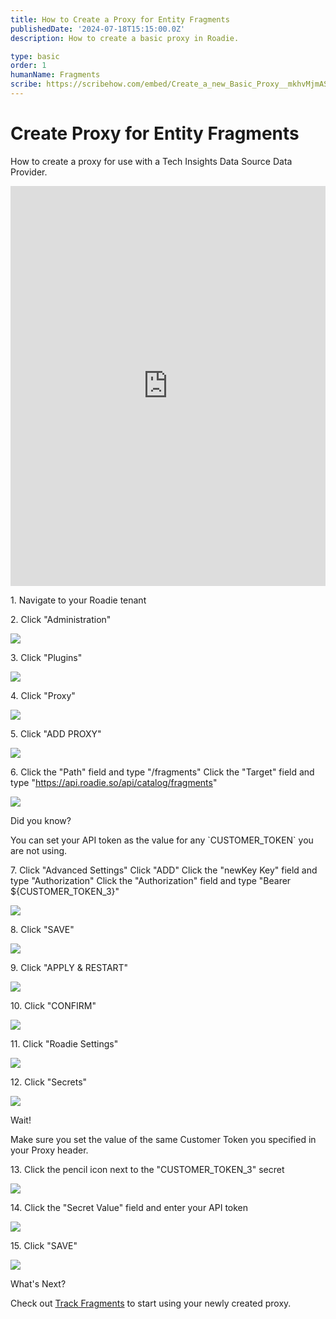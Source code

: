 ```yaml
---
title: How to Create a Proxy for Entity Fragments
publishedDate: '2024-07-18T15:15:00.0Z'
description: How to create a basic proxy in Roadie.

type: basic
order: 1
humanName: Fragments
scribe: https://scribehow.com/embed/Create_a_new_Basic_Proxy__mkhvMjmAS1uz2u9gGstsQw?skipIntro=true&removeLogo=true
---
```


# Create Proxy for Entity Fragments
How to create a proxy for use with a Tech Insights Data Source Data Provider.

<iframe src="https://scribehow.com/embed/Create_Proxy_for_Entity_Fragments__21PeDaxMQoKveREokiknvw?removeLogo=true" width="100%" height="640" allowfullscreen frameborder="0"></iframe>

1\. Navigate to your Roadie tenant


2\. Click "Administration"

![](https://ajeuwbhvhr.cloudimg.io/colony-recorder.s3.amazonaws.com/files/2024-07-10/5532ae5f-4844-4658-8f97-bdaf669b26e9/ascreenshot.jpeg?tl_px=0,0&br_px=1525,889&force_format=png&width=1120.0&wat=1&wat_opacity=0.7&wat_gravity=northwest&wat_url=https://colony-recorder.s3.us-west-1.amazonaws.com/images/watermarks/FB923C_standard.webp&wat_pad=23,547)


3\. Click "Plugins"

![](https://ajeuwbhvhr.cloudimg.io/colony-recorder.s3.amazonaws.com/files/2024-07-10/dbc11c06-4337-4e55-ab2b-0480fdbffb21/ascreenshot.jpeg?tl_px=0,0&br_px=1525,889&force_format=png&width=1120.0&wat=1&wat_opacity=0.7&wat_gravity=northwest&wat_url=https://colony-recorder.s3.us-west-1.amazonaws.com/images/watermarks/FB923C_standard.webp&wat_pad=199,406)


4\. Click "Proxy"

![](https://ajeuwbhvhr.cloudimg.io/colony-recorder.s3.amazonaws.com/files/2024-07-10/3a154069-3fa9-43f5-bf3c-95821ad5922d/ascreenshot.jpeg?tl_px=0,0&br_px=1525,889&force_format=png&width=1120.0&wat=1&wat_opacity=0.7&wat_gravity=northwest&wat_url=https://colony-recorder.s3.us-west-1.amazonaws.com/images/watermarks/FB923C_standard.webp&wat_pad=195,375)


5\. Click "ADD PROXY"

![](https://ajeuwbhvhr.cloudimg.io/colony-recorder.s3.amazonaws.com/files/2024-07-10/b35d3c96-1d3e-4f42-8976-5f5517140006/ascreenshot.jpeg?tl_px=0,0&br_px=1525,889&force_format=png&width=1120.0&wat=1&wat_opacity=0.7&wat_gravity=northwest&wat_url=https://colony-recorder.s3.us-west-1.amazonaws.com/images/watermarks/FB923C_standard.webp&wat_pad=978,328)


6\. Click the "Path" field and type "/fragments"
Click the "Target" field and type "https://api.roadie.so/api/catalog/fragments"

![](https://colony-recorder.s3.amazonaws.com/files/2024-07-11/388d1e0d-6ea5-4409-8fec-a8bef36ac6a5/stack_animation.webp)


<div role="alert">
  <div class="docs-cta__tip_title">Did you know?</div>
  <div  class="docs-cta__tip_message">
    <p>You can set your API token as the value for any `CUSTOMER_TOKEN` you are not using.</p>
  </div>
</div> 


7\. Click "Advanced Settings"
Click "ADD"
Click the "newKey Key" field and type "Authorization"
Click the "Authorization" field and type "Bearer ${CUSTOMER_TOKEN_3}"

![](https://colony-recorder.s3.amazonaws.com/files/2024-07-11/b1380d08-f349-4f37-9643-d7676163307a/stack_animation.webp)


8\. Click "SAVE"

![](https://ajeuwbhvhr.cloudimg.io/colony-recorder.s3.amazonaws.com/files/2024-07-10/f75a74c0-fca7-499c-9642-063f409cf6e6/ascreenshot.jpeg?tl_px=0,0&br_px=1525,889&force_format=png&width=1120.0&wat=1&wat_opacity=0.7&wat_gravity=northwest&wat_url=https://colony-recorder.s3.us-west-1.amazonaws.com/images/watermarks/FB923C_standard.webp&wat_pad=419,428)


9\. Click "APPLY & RESTART"

![](https://ajeuwbhvhr.cloudimg.io/colony-recorder.s3.amazonaws.com/files/2024-07-10/f15b1697-51ff-483f-99e9-b200733d5a55/ascreenshot.jpeg?tl_px=0,0&br_px=1525,889&force_format=png&width=1120.0&wat=1&wat_opacity=0.7&wat_gravity=northwest&wat_url=https://colony-recorder.s3.us-west-1.amazonaws.com/images/watermarks/FB923C_standard.webp&wat_pad=500,351)


10\. Click "CONFIRM"

![](https://ajeuwbhvhr.cloudimg.io/colony-recorder.s3.amazonaws.com/files/2024-07-10/f7e8b012-2614-4cac-abc7-37b5a47ef3d8/ascreenshot.jpeg?tl_px=0,0&br_px=1525,889&force_format=png&width=1120.0&wat=1&wat_opacity=0.7&wat_gravity=northwest&wat_url=https://colony-recorder.s3.us-west-1.amazonaws.com/images/watermarks/FB923C_standard.webp&wat_pad=696,344)


11\. Click "Roadie Settings"

![](https://ajeuwbhvhr.cloudimg.io/colony-recorder.s3.amazonaws.com/files/2024-07-10/48c724d3-b387-4440-9e35-c7207ddebf6d/ascreenshot.jpeg?tl_px=0,0&br_px=1525,889&force_format=png&width=1120.0&wat=1&wat_opacity=0.7&wat_gravity=northwest&wat_url=https://colony-recorder.s3.us-west-1.amazonaws.com/images/watermarks/FB923C_standard.webp&wat_pad=239,290)


12\. Click "Secrets"

![](https://ajeuwbhvhr.cloudimg.io/colony-recorder.s3.amazonaws.com/files/2024-07-10/79242928-84eb-4d28-b100-e3053fd39c3c/ascreenshot.jpeg?tl_px=0,0&br_px=1525,889&force_format=png&width=1120.0&wat=1&wat_opacity=0.7&wat_gravity=northwest&wat_url=https://colony-recorder.s3.us-west-1.amazonaws.com/images/watermarks/FB923C_standard.webp&wat_pad=213,320)


<div role="alert">
  <div class="docs-cta__alert_title">Wait!</div>
  <div  class="docs-cta__alert_message">
    <p>Make sure you set the value of the same Customer Token you specified in your Proxy header.</p>
  </div>
</div> 


13\. Click the pencil icon next to the "CUSTOMER_TOKEN_3" secret

![](https://ajeuwbhvhr.cloudimg.io/colony-recorder.s3.amazonaws.com/files/2024-07-10/2ee00e45-f46b-4c98-9006-110c3628f3bd/ascreenshot.jpeg?tl_px=0,0&br_px=1525,889&force_format=png&width=1120.0&wat=1&wat_opacity=0.7&wat_gravity=northwest&wat_url=https://colony-recorder.s3.us-west-1.amazonaws.com/images/watermarks/FB923C_standard.webp&wat_pad=707,308)


14\. Click the "Secret Value" field and enter your API token

![](https://ajeuwbhvhr.cloudimg.io/colony-recorder.s3.amazonaws.com/files/2024-07-10/99d8f960-4fb4-4696-9115-69bba92c2ffc/ascreenshot.jpeg?tl_px=0,0&br_px=1525,889&force_format=png&width=1120.0&wat=1&wat_opacity=0.7&wat_gravity=northwest&wat_url=https://colony-recorder.s3.us-west-1.amazonaws.com/images/watermarks/FB923C_standard.webp&wat_pad=463,327)


15\. Click "SAVE"

![](https://ajeuwbhvhr.cloudimg.io/colony-recorder.s3.amazonaws.com/files/2024-07-10/ecd1e61f-64bd-4ac4-bce9-e3eb22ece37b/ascreenshot.jpeg?tl_px=0,0&br_px=1525,889&force_format=png&width=1120.0&wat=1&wat_opacity=0.7&wat_gravity=northwest&wat_url=https://colony-recorder.s3.us-west-1.amazonaws.com/images/watermarks/FB923C_standard.webp&wat_pad=710,370)


<div role="alert">
  <div class="docs-cta__info_title">What's Next?</div>
  <div  class="docs-cta__info_message">
    <p>Check out <a href="/docs/tech-insights/track-fragments/">Track Fragments</a> to start using your newly created proxy.</p>
  </div>
</div> 
